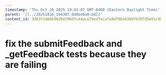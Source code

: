 ```yaml
---
timestamp: 'Thu Oct 16 2025 19:43:07 GMT-0400 (Eastern Daylight Time)'
parent: '[[../20251016_194307.dddee8a0.md]]'
content_id: 3d63f1d86696d94700d7c44ace7bed7ecafa9d786e83b0fb707d5e81c901590f
---
```


# fix the submitFeedback and \_getFeedback tests because they are failing
